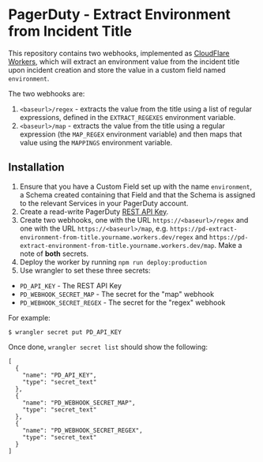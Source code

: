 # PagerDuty - Extract Environment from Incident Title

This repository contains two webhooks, implemented as [CloudFlare Workers](https://workers.cloudflare.com/), which will extract an environment value from the incident title upon incident creation and store the value in a custom field named `environment`.

The two webhooks are:

1. `<baseurl>/regex` - extracts the value from the title using a list of regular expressions, defined in the `EXTRACT_REGEXES` environment variable.
2. `<baseurl>/map` - extracts the value from the title using a regular expression (the `MAP_REGEX` environment variable) and then maps that value using the `MAPPINGS` environment variable.

## Installation

1. Ensure that you have a Custom Field set up with the name `environment`, a Schema created containing that Field and that the Schema is assigned to the relevant Services in your PagerDuty account.
2. Create a read-write PagerDuty [REST API Key](https://support.pagerduty.com/docs/api-access-keys).
3. Create two webhooks, one with the URL `https://<baseurl>/regex` and one with the URL `https://<baseurl>/map`, e.g. `https://pd-extract-environment-from-title.yourname.workers.dev/regex` and `https://pd-extract-environment-from-title.yourname.workers.dev/map`. Make a note of **both** secrets.
4. Deploy the worker by running `npm run deploy:production`
5. Use wrangler to set these three secrets:

* `PD_API_KEY` - The REST API Key
* `PD_WEBHOOK_SECRET_MAP` - The secret for the "map" webhook
* `PD_WEBHOOK_SECRET_REGEX` - The secret for the "regex" webhook

For example:
```
$ wrangler secret put PD_API_KEY
```

Once done, `wrangler secret list` should show the following:

```
[
  {
    "name": "PD_API_KEY",
    "type": "secret_text"
  },
  {
    "name": "PD_WEBHOOK_SECRET_MAP",
    "type": "secret_text"
  },
  {
    "name": "PD_WEBHOOK_SECRET_REGEX",
    "type": "secret_text"
  }
]
```